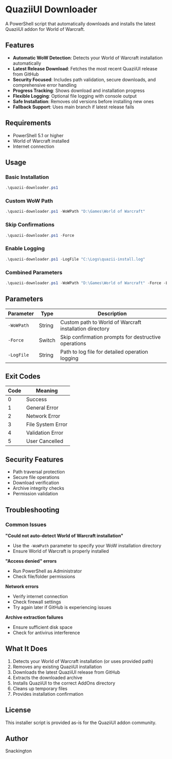 # QuaziiUI Downloader

A PowerShell script that automatically downloads and installs the latest QuaziiUI addon for World of Warcraft.

## Features

- **Automatic WoW Detection**: Detects your World of Warcraft installation automatically
- **Latest Release Download**: Fetches the most recent QuaziiUI release from GitHub
- **Security Focused**: Includes path validation, secure downloads, and comprehensive error handling
- **Progress Tracking**: Shows download and installation progress
- **Flexible Logging**: Optional file logging with console output
- **Safe Installation**: Removes old versions before installing new ones
- **Fallback Support**: Uses main branch if latest release fails

## Requirements

- PowerShell 5.1 or higher
- World of Warcraft installed
- Internet connection

## Usage

### Basic Installation
```powershell
.\quazii-downloader.ps1
```

### Custom WoW Path
```powershell
.\quazii-downloader.ps1 -WoWPath "D:\Games\World of Warcraft"
```

### Skip Confirmations
```powershell
.\quazii-downloader.ps1 -Force
```

### Enable Logging
```powershell
.\quazii-downloader.ps1 -LogFile "C:\Logs\quazii-install.log"
```

### Combined Parameters
```powershell
.\quazii-downloader.ps1 -WoWPath "D:\Games\World of Warcraft" -Force -LogFile "install.log"
```

## Parameters

| Parameter | Type | Description |
|-----------|------|-------------|
| `-WoWPath` | String | Custom path to World of Warcraft installation directory |
| `-Force` | Switch | Skip confirmation prompts for destructive operations |
| `-LogFile` | String | Path to log file for detailed operation logging |

## Exit Codes

| Code | Meaning |
|------|---------|
| 0 | Success |
| 1 | General Error |
| 2 | Network Error |
| 3 | File System Error |
| 4 | Validation Error |
| 5 | User Cancelled |

## Security Features

- Path traversal protection
- Secure file operations
- Download verification
- Archive integrity checks
- Permission validation

## Troubleshooting

### Common Issues

**"Could not auto-detect World of Warcraft installation"**
- Use the `-WoWPath` parameter to specify your WoW installation directory
- Ensure World of Warcraft is properly installed

**"Access denied" errors**
- Run PowerShell as Administrator
- Check file/folder permissions

**Network errors**
- Verify internet connection
- Check firewall settings
- Try again later if GitHub is experiencing issues

**Archive extraction failures**
- Ensure sufficient disk space
- Check for antivirus interference

## What It Does

1. Detects your World of Warcraft installation (or uses provided path)
2. Removes any existing QuaziiUI installation
3. Downloads the latest QuaziiUI release from GitHub
4. Extracts the downloaded archive
5. Installs QuaziiUI to the correct AddOns directory
6. Cleans up temporary files
7. Provides installation confirmation

## License

This installer script is provided as-is for the QuaziiUI addon community.

## Author

Snackington